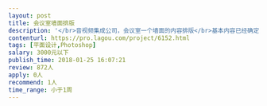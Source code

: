 ```yaml
---                
layout: post       
title: 会议室墙面排版           
description: '</br>音视频集成公司，会议室一个墙面的内容排版</br>基本内容已经确定，需要设计师来进行版面设计，包括颜色，内容比例等</br>如果能提供一些符合公司定位的有创意的设计会更好。</br>'     
contenturl: https://pro.lagou.com/project/6152.html      
tags: [平面设计,Photoshop]            
salary: 3000元以下          
publish_time: 2018-01-25 16:07:21         
review: 872人                   
apply: 0人                   
recommend: 1人                   
time_range: 小于1周              
---                 
```

